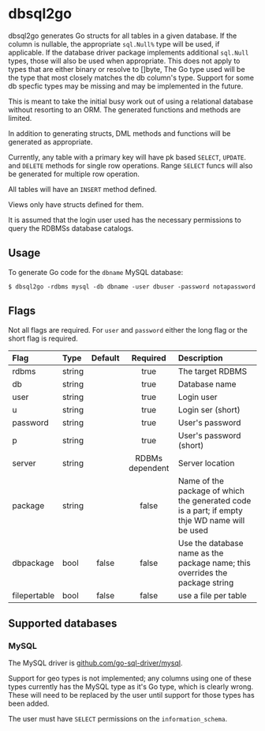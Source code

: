 dbsql2go
========

dbsql2go generates Go structs for all tables in a given database. If the column is nullable, the appropriate `sql.Null%` type will be used, if applicable.  If the database driver package implements additional `sql.Null` types, those will also be used when appropriate. This does not apply to types that are either binary or resolve to []byte, The Go type used will be the type that most closely matches the db column's type. Support for some db specfic types may be missing and may be implemented in the future.

This is meant to take the initial busy work out of using a relational database without resorting to an ORM. The generated functions and methods are limited.

In addition to generating structs, DML methods and functions will be generated as appropriate.

Currently, any table with a primary key will have pk based `SELECT`, `UPDATE`. and `DELETE` methods for single row operations. Range `SELECT` funcs will also be generated for multiple row operation.

All tables will have an `INSERT` method defined.

Views only have structs defined for them.

It is assumed that the login user used has the necessary permissions to query the RDBMSs database catalogs.

## Usage

To generate Go code for the `dbname` MySQL database:

    $ dbsql2go -rdbms mysql -db dbname -user dbuser -password notapassword

## Flags
Not all flags are required. For `user` and `password` either the long flag or the short flag is required.

Flag | Type | Default | Required | Description  
:--|:--|:--:|:--:|:--  
rdbms|string||true|The target RDBMS  
db|string||true|Database name  
user|string||true|Login user  
u|string||true|Login ser (short)  
password|string||true|User's password  
p|string||true|User's password (short)  
server|string||RDBMs dependent|Server location
package|string||false|Name of the package of which the generated code is a part; if empty thje WD name will be used  
dbpackage|bool|false|false|Use the database name as the package name; this overrides the package string  
filepertable|bool|false|false|use a file per table  

## Supported databases

### MySQL
The MySQL driver is [github.com/go-sql-driver/mysql](https://github.com/go-sql-driver/mysql).

Support for geo types is not implemented; any columns using one of these types currently has the MySQL type as it's Go type, which is clearly wrong. These will need to be replaced by the user until support for those types has been added.

The user must have `SELECT` permissions on the `information_schema`.
